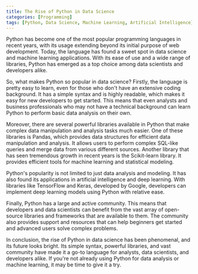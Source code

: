 ```yaml
---
title: The Rise of Python in Data Science
categories: [Programming]
tags: [Python, Data Science, Machine Learning, Artificial Intelligence]
---
```


Python has become one of the most popular programming languages in recent years, with its usage extending beyond its initial purpose of web development. Today, the language has found a sweet spot in data science and machine learning applications. With its ease of use and a wide range of libraries, Python has emerged as a top choice among data scientists and developers alike.

So, what makes Python so popular in data science? Firstly, the language is pretty easy to learn, even for those who don't have an extensive coding background. It has a simple syntax and is highly readable, which makes it easy for new developers to get started. This means that even analysts and business professionals who may not have a technical background can learn Python to perform basic data analysis on their own.

Moreover, there are several powerful libraries available in Python that make complex data manipulation and analysis tasks much easier. One of these libraries is Pandas, which provides data structures for efficient data manipulation and analysis. It allows users to perform complex SQL-like queries and merge data from various different sources. Another library that has seen tremendous growth in recent years is the Scikit-learn library. It provides efficient tools for machine learning and statistical modeling.

Python's popularity is not limited to just data analysis and modeling. It has also found its applications in artificial intelligence and deep learning. With libraries like TensorFlow and Keras, developed by Google, developers can implement deep learning models using Python with relative ease.

Finally, Python has a large and active community. This means that developers and data scientists can benefit from the vast array of open-source libraries and frameworks that are available to them. The community also provides support and resources that can help beginners get started and advanced users solve complex problems.

In conclusion, the rise of Python in data science has been phenomenal, and its future looks bright. Its simple syntax, powerful libraries, and vast community have made it a go-to language for analysts, data scientists, and developers alike. If you're not already using Python for data analysis or machine learning, it may be time to give it a try.